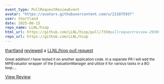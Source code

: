 ```yaml
---
event_type: PullRequestReviewEvent
avatar: "https://avatars.githubusercontent.com/u/22107593?"
user: thartland
date: 2025-06-15
repo_name: LLNL/hiop
html_url: https://github.com/LLNL/hiop/pull/733#pullrequestreview-2930094597
repo_url: https://github.com/LLNL/hiop
---
```


<a href='https://github.com/thartland' target='_blank'>thartland</a> <a href='https://github.com/LLNL/hiop/pull/733#pullrequestreview-2930094597' target='_blank'>reviewed</a> a <a href='https://github.com/LLNL/hiop/pull/733' target='_blank'>LLNL/hiop pull request</a>

<small>Great addition! I have tested it on another application code. In a separate PR I will add the MPIEvaluator wrapper of the EvaluationManager and utilize it for various tasks in a BO loop....</small>

<a href='https://github.com/LLNL/hiop/pull/733#pullrequestreview-2930094597' target='_blank'>View Review</a>